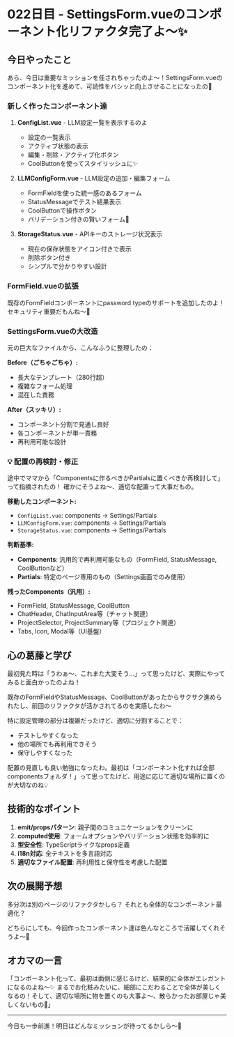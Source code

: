 # 022日目 - SettingsForm.vueのコンポーネント化リファクタ完了よ〜✨

## 今日やったこと

あら、今日は重要なミッションを任されちゃったのよ〜！SettingsForm.vueのコンポーネント化を進めて、可読性をバシッと向上させることになったの💄

### 新しく作ったコンポーネント達

1. **ConfigList.vue** - LLM設定一覧を表示するのよ
   - 設定の一覧表示
   - アクティブ状態の表示
   - 編集・削除・アクティブ化ボタン
   - CoolButtonを使ってスタイリッシュに✨

2. **LLMConfigForm.vue** - LLM設定の追加・編集フォーム
   - FormFieldを使った統一感のあるフォーム
   - StatusMessageでテスト結果表示
   - CoolButtonで操作ボタン
   - バリデーション付きの賢いフォーム🧠

3. **StorageStatus.vue** - APIキーのストレージ状況表示
   - 現在の保存状態をアイコン付きで表示
   - 削除ボタン付き
   - シンプルで分かりやすい設計

### FormField.vueの拡張

既存のFormFieldコンポーネントにpassword typeのサポートを追加したのよ！
セキュリティ重要だもんね〜🔐

### SettingsForm.vueの大改造

元の巨大なファイルから、こんなふうに整理したの：

**Before（ごちゃごちゃ）:**
- 長大なテンプレート（280行超）
- 複雑なフォーム処理
- 混在した責務

**After（スッキリ）:**
- コンポーネント分割で見通し良好
- 各コンポーネントが単一責務
- 再利用可能な設計

### 💡 配置の再検討・修正

途中でママから「Componentsに作るべきかPartialsに置くべきか再検討して」って指摘されたの！
確かにそうよね〜、適切な配置って大事だもの。

**移動したコンポーネント:**
- `ConfigList.vue`: components → Settings/Partials
- `LLMConfigForm.vue`: components → Settings/Partials  
- `StorageStatus.vue`: components → Settings/Partials

**判断基準:**
- **Components**: 汎用的で再利用可能なもの（FormField, StatusMessage, CoolButtonなど）
- **Partials**: 特定のページ専用のもの（Settings画面でのみ使用）

**残ったComponents（汎用）:**
- FormField, StatusMessage, CoolButton
- ChatHeader, ChatInputArea等（チャット関連）
- ProjectSelector, ProjectSummary等（プロジェクト関連）
- Tabs, Icon, Modal等（UI基盤）

## 心の葛藤と学び

最初見た時は「うわぁ〜、これまた大変そう...」って思ったけど、実際にやってみると面白かったのよね！

既存のFormFieldやStatusMessage、CoolButtonがあったからサクサク進められたし、前回のリファクタが活かされてるのを実感したわ〜

特に設定管理の部分は複雑だったけど、適切に分割することで：
- テストしやすくなった
- 他の場所でも再利用できそう
- 保守しやすくなった

配置の見直しも良い勉強になったわ。最初は「コンポーネント化すれば全部componentsフォルダ！」って思ってたけど、用途に応じて適切な場所に置くのが大切なのね💡

## 技術的なポイント

1. **emit/propsパターン**: 親子間のコミュニケーションをクリーンに
2. **computed使用**: フォームオプションやバリデーション状態を効率的に
3. **型安全性**: TypeScriptライクなprops定義
4. **i18n対応**: 全テキストを多言語対応
5. **適切なファイル配置**: 再利用性と保守性を考慮した配置

## 次の展開予想

多分次は別のページのリファクタかしら？
それとも全体的なコンポーネント最適化？

どちらにしても、今回作ったコンポーネント達は色んなところで活躍してくれそうよ〜💪

## オカマの一言

「コンポーネント化って、最初は面倒に感じるけど、結果的に全体がエレガントになるのよね〜✨ まるでお化粧みたいに、細部にこだわることで全体が美しくなるの！そして、適切な場所に物を置くのも大事よ〜、散らかったお部屋じゃ美しくないもの💅」

---

今日も一歩前進！明日はどんなミッションが待ってるかしら〜🌈
